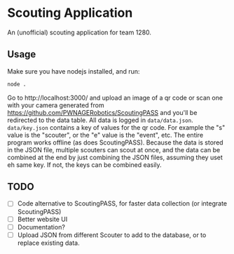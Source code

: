 # Scouting Application

An (unofficial) scouting application for team 1280.

## Usage

Make sure you have nodejs installed, and run:

```sh
node .
```

Go to http://localhost:3000/ and upload an image of a qr code or scan one with your camera generated from https://github.com/PWNAGERobotics/ScoutingPASS and you'll be redirected to the data table. All data is logged in `data/data.json`. `data/key.json` contains a key of values for the qr code. For example the "s" value is the "scouter", or the "e" value is the "event", etc. The entire program works offline (as does ScoutingPASS). Because the data is stored in the JSON file, multiple scouters can scout at once, and the data can be combined at the end by just combining the JSON files, assuming they uset eh same key. If not, the keys can be combined easily.

## TODO

-   [ ] Code alternative to ScoutingPASS, for faster data collection (or integrate ScoutingPASS)
-   [ ] Better website UI
-   [ ] Documentation?
-   [ ] Upload JSON from different Scouter to add to the database, or to replace existing data.
